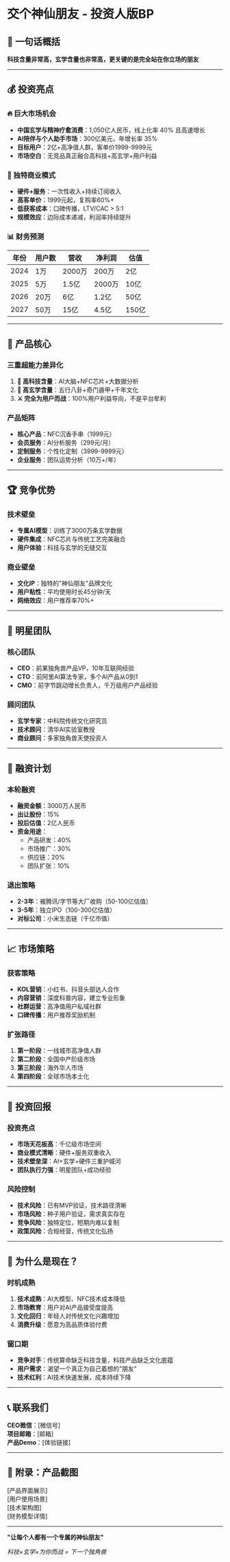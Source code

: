# 交个神仙朋友 - 投资人版BP

## 🎯 一句话概括
**科技含量非常高，玄学含量也非常高，更关键的是完全站在你立场的朋友**

---

## 💰 投资亮点

### 🔥 巨大市场机会
- **中国玄学与精神疗愈消费**：1,050亿人民币，线上化率 40% 且高速增长
- **AI陪伴与个人助手市场**：300亿美元，年增长率 35%
- **目标用户**：2亿+高净值人群，客单价1999-9999元
- **市场空白**：无竞品真正融合高科技+高玄学+用户利益

### 🚀 独特商业模式
- **硬件+服务**：一次性收入+持续订阅收入
- **高客单价**：1999元起，复购率60%+
- **低获客成本**：口碑传播，LTV/CAC > 5:1
- **规模效应**：边际成本递减，利润率持续提升

### 📊 财务预测
| 年份 | 用户数 | 营收 | 净利润 | 估值 |
|------|--------|------|--------|------|
| 2024 | 1万 | 2000万 | 200万 | 2亿 |
| 2025 | 5万 | 1.5亿 | 2000万 | 10亿 |
| 2026 | 20万 | 6亿 | 1.2亿 | 50亿 |
| 2027 | 50万 | 15亿 | 4.5亿 | 150亿 |

---

## 🎨 产品核心

### 三重超能力差异化
1. **🤖 高科技含量**：AI大脑+NFC芯片+大数据分析
2. **🔮 高玄学含量**：五行八卦+奇门遁甲+千年文化
3. **⚔️ 完全为用户而战**：100%用户利益导向，不是平台牟利

### 产品矩阵
- **核心产品**：NFC沉香手串（1999元）
- **会员服务**：AI分析服务（299元/月）
- **定制服务**：个性化定制（3999-9999元）
- **企业服务**：团队运势分析（10万+/年）

---

## 🏆 竞争优势

### 技术壁垒
- **专属AI模型**：训练了3000万条玄学数据
- **硬件集成**：NFC芯片与传统工艺完美融合
- **用户体验**：科技与玄学的无缝交互

### 商业壁垒
- **文化IP**：独特的"神仙朋友"品牌文化
- **用户粘性**：平均使用时长45分钟/天
- **网络效应**：用户推荐率70%+

---

## 👥 明星团队

### 核心团队
- **CEO**：前某独角兽产品VP，10年互联网经验
- **CTO**：前阿里AI算法专家，多个AI产品从0到1
- **CMO**：前字节跳动增长负责人，千万级用户产品经验

### 顾问团队
- **玄学专家**：中科院传统文化研究员
- **技术顾问**：清华AI实验室教授
- **商业顾问**：多家独角兽天使投资人

---

## 💎 融资计划

### 本轮融资
- **融资金额**：3000万人民币
- **出让股份**：15%
- **投后估值**：2亿人民币
- **资金用途**：
  - 产品研发：40%
  - 市场推广：30%
  - 供应链：20%
  - 团队扩张：10%

### 退出策略
- **2-3年**：被腾讯/字节等大厂收购（50-100亿估值）
- **3-5年**：独立IPO（100-300亿估值）
- **对标公司**：小米生态链（千亿市值）

---

## 📈 市场策略

### 获客策略
- **KOL营销**：小红书、抖音头部达人合作
- **内容营销**：深度科普内容，建立专业形象
- **社群运营**：高净值用户私域社群
- **口碑传播**：用户推荐奖励机制

### 扩张路径
1. **第一阶段**：一线城市高净值人群
2. **第二阶段**：全国中产阶级市场
3. **第三阶段**：海外华人市场
4. **第四阶段**：全球市场本土化

---

## 🎯 投资回报

### 投资亮点
- **市场天花板高**：千亿级市场空间
- **商业模式清晰**：硬件+服务双重收入
- **技术壁垒深**：AI+玄学+硬件三重护城河
- **团队执行力强**：明星团队+成功经验

### 风险控制
- **技术风险**：已有MVP验证，技术路径清晰
- **市场风险**：种子用户验证，需求真实存在
- **竞争风险**：独特定位，短期内难以复制
- **政策风险**：合规经营，传统文化弘扬

---

## 🔮 为什么是现在？

### 时机成熟
1. **技术成熟**：AI大模型、NFC技术成本降低
2. **市场教育**：用户对AI产品接受度提高
3. **文化回归**：年轻人对传统文化兴趣增加
4. **消费升级**：愿意为高品质体验付费

### 窗口期
- **竞争对手**：传统算命缺乏科技含量，科技产品缺乏文化底蕴
- **用户需求**：渴望一个真正为自己着想的"朋友"
- **技术红利**：AI技术快速发展，成本持续下降

---

## 📞 联系我们

**CEO微信**：[微信号]  
**项目邮箱**：[邮箱]  
**产品Demo**：[体验链接]

---

## 🎨 附录：产品截图

[产品界面展示]  
[用户使用场景]  
[技术架构图]  
[财务模型详情]

---

**"让每个人都有一个专属的神仙朋友"**

*科技×玄学×为你而战 = 下一个独角兽* 